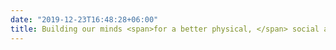 ```yaml
---
date: "2019-12-23T16:48:28+06:00"
title: Building our minds <span>for a better physical, </span> social and <span>emotional wellbeing</span>
---
```

